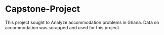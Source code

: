# Capstone-Project
This project sought to Analyze accommodation problems in Ghana. Data on accommodation was scrapped and used for this project.
